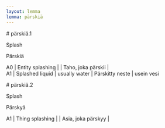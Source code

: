 ```yaml
---
layout: lemma
lemma: pärskiä
---
```


<div class="sense">
# <span class="sensename">pärskiä.1</span>

<span class="description">Splash</span>

<span class="description">Pärskiä</span>

A0 | Entity splashing |   | Taho, joka pärskii |  
A1 | Splashed liquid | usually water | Pärskitty neste | usein vesi

</div>

<div class="sense">
# <span class="sensename">pärskiä.2</span>

<span class="description">Splash</span>

<span class="description">Pärskyä</span>

A1 | Thing splashing |   | Asia, joka pärskyy |  

</div>

